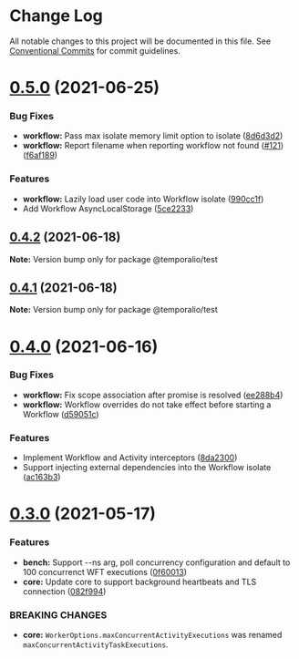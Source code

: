 # Change Log

All notable changes to this project will be documented in this file.
See [Conventional Commits](https://conventionalcommits.org) for commit guidelines.

# [0.5.0](https://github.com/temporalio/sdk-node/compare/@temporalio/test@0.4.2...@temporalio/test@0.5.0) (2021-06-25)


### Bug Fixes

* **workflow:** Pass max isolate memory limit option to isolate ([8d6d3d2](https://github.com/temporalio/sdk-node/commit/8d6d3d204ca4a6734dcbe84248e47e074debfa49))
* **workflow:** Report filename when reporting workflow not found ([#121](https://github.com/temporalio/sdk-node/issues/121)) ([f6af189](https://github.com/temporalio/sdk-node/commit/f6af189b2f38b1d3989b9982b6cb1a47204c3dec))


### Features

* **workflow:** Lazily load user code into Workflow isolate ([990cc1f](https://github.com/temporalio/sdk-node/commit/990cc1fb4347bb8e102c1d8e1b628d5766144a5d))
* Add Workflow AsyncLocalStorage ([5ce2233](https://github.com/temporalio/sdk-node/commit/5ce2233fd7d5a19e6b33e2f30c535fba44fa8ed3))





## [0.4.2](https://github.com/temporalio/sdk-node/compare/@temporalio/test@0.4.1...@temporalio/test@0.4.2) (2021-06-18)

**Note:** Version bump only for package @temporalio/test





## [0.4.1](https://github.com/temporalio/sdk-node/compare/@temporalio/test@0.4.0...@temporalio/test@0.4.1) (2021-06-18)

**Note:** Version bump only for package @temporalio/test





# [0.4.0](https://github.com/temporalio/sdk-node/compare/@temporalio/test@0.3.0...@temporalio/test@0.4.0) (2021-06-16)


### Bug Fixes

* **workflow:** Fix scope association after promise is resolved ([ee288b4](https://github.com/temporalio/sdk-node/commit/ee288b40ba1a45f7c94b11a360e3ac7a341515b2))
* **workflow:** Workflow overrides do not take effect before starting a Workflow ([d59051c](https://github.com/temporalio/sdk-node/commit/d59051c732e961100ba75fdc431b742a489cfebb))


### Features

* Implement Workflow and Activity interceptors ([8da2300](https://github.com/temporalio/sdk-node/commit/8da230004031d1759b94b7bdb6a7b797e133a4a9))
* Support injecting external dependencies into the Workflow isolate ([ac163b3](https://github.com/temporalio/sdk-node/commit/ac163b3ea48487fe3d31a17e0dee0530e322efee))





# [0.3.0](https://github.com/temporalio/sdk-node/compare/@temporalio/test@0.2.0...@temporalio/test@0.3.0) (2021-05-17)


### Features

* **bench:** Support --ns arg, poll concurrency configuration and default to 100 concurrenct WFT executions ([0f60013](https://github.com/temporalio/sdk-node/commit/0f600136c6046a5f2f3e3033c31418b88fab14c5))
* **core:** Update core to support background heartbeats and TLS connection ([082f994](https://github.com/temporalio/sdk-node/commit/082f9949ddef3a1ec2271eacb3fc2a9cb2a1cc6d))


### BREAKING CHANGES

* **core:** `WorkerOptions.maxConcurrentActivityExecutions` was renamed `maxConcurrentActivityTaskExecutions`.
